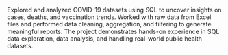 Explored and analyzed COVID-19 datasets using SQL to uncover insights on cases, deaths, and vaccination trends. Worked with raw data from Excel files and performed data cleaning, aggregation, and filtering to generate meaningful reports. The project demonstrates hands-on experience in SQL data exploration, data analysis, and handling real-world public health datasets.
